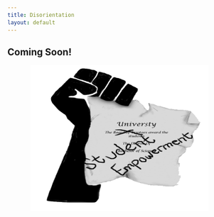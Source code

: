 ```yaml
---
title: Disorientation
layout: default
---
```


## Coming Soon!

<img src="/images/DiplomaFistMarkup.gif" alt="Solidarity Fist Diploma" width="400" height="329" style="display: block;margin-left: auto;margin-right: auto;background-color:#EEE9CA" />